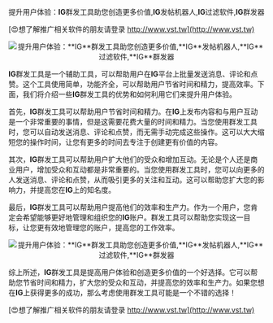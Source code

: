 提升用户体验：**IG**群发工具助您创造更多价值,**IG**发帖机器人,**IG**过滤软件,**IG**群发器

[😍想了解推广相关软件的朋友请登录 http://www.vst.tw](http://www.vst.tw)

 <center><img src="https://vst.tw/MP4/tuiguang/png/1.png" alt="提升用户体验：**IG**群发工具助您创造更多价值,**IG**发帖机器人,**IG**过滤软件,**IG**群发器"></center>

**IG**群发工具是一个辅助工具，可以帮助用户在**IG**平台上批量发送消息、评论和点赞。这个工具使用简单，功能齐全，可以帮助用户节省时间和精力，提高效率。下面，我们将介绍一些**IG**群发工具的优势和如何利用它们来提升用户体验。

首先，**IG**群发工具可以帮助用户节省时间和精力。在**IG**上发布内容和与用户互动是一个非常重要的事情，但是这需要花费大量的时间和精力。当您使用群发工具时，您可以自动发送消息、评论和点赞，而无需手动完成这些操作。这可以大大缩短您的操作时间，让您有更多的时间去专注于创建更有价值的内容。

其次，**IG**群发工具可以帮助用户扩大他们的受众和增加互动。无论是个人还是商业用户，增加受众和互动都是非常重要的。当您使用群发工具时，您可以向更多的人发送消息、评论和点赞，从而吸引更多的关注和互动。这可以帮助您扩大您的影响力，并提高您在**IG**上的知名度。

最后，**IG**群发工具可以帮助用户提高他们的效率和生产力。作为一个用户，您肯定会希望能够更好地管理和组织您的**IG**账户。群发工具可以帮助您实现这一目标，让您更有效地管理您的账户，提高您的工作效率。

 <center><img src="https://vst.tw/MP4/tuiguang/png/7.png" alt="提升用户体验：**IG**群发工具助您创造更多价值,**IG**发帖机器人,**IG**过滤软件,**IG**群发器"></center>

综上所述，**IG**群发工具是提高用户体验和创造更多价值的一个好选择。它可以帮助您节省时间和精力，扩大您的受众和互动，并提高您的效率和生产力。如果您想在**IG**上获得更多的成功，那么考虑使用群发工具可能是一个不错的选择！

[😍想了解推广相关软件的朋友请登录 http://www.vst.tw](http://www.vst.tw)




